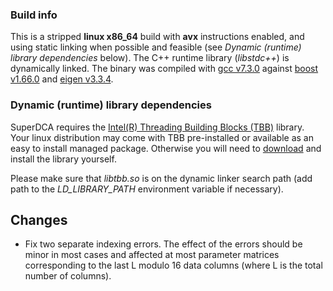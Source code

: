 ### Build info
This is a stripped **linux x86_64** build with **avx** instructions enabled, and using static linking when possible and feasible (see *Dynamic (runtime) library dependencies* below). The C++ runtime library (*libstdc++*) is dynamically linked. The binary was compiled with [gcc v7.3.0](https://gcc.gnu.org/) against [boost v1.66.0](https://www.boost.org/) and [eigen v3.3.4](https://eigen.tuxfamily.org/).

### Dynamic (runtime) library dependencies
SuperDCA requires the [Intel(R) Threading Building Blocks (TBB)](https://www.threadingbuildingblocks.org/) library. Your linux distribution may come with TBB pre-installed or available as an easy to install managed package. Otherwise you will need to [download](https://github.com/01org/tbb/releases/) and install the library yourself.

Please make sure that *libtbb.so* is on the dynamic linker search path (add path to the *LD_LIBRARY_PATH* environment variable if necessary).

## Changes

* Fix two separate indexing errors. The effect of the errors should be minor in most cases and affected at most parameter matrices corresponding to the last L modulo 16 data columns (where L is the total number of columns).
